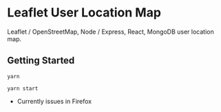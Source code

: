 # Leaflet User Location Map

Leaflet / OpenStreetMap, Node / Express, React, MongoDB user location map.

## Getting Started

`yarn`

`yarn start`

- Currently issues in Firefox
